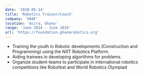 ```yaml
---
date: '2018-05-14'
title: 'Robotics Trainer/Coach'
company: 'GRAF'
location: 'Accra, Ghana'
range: 'June 2014 - June 2018'
url: 'https://foundation.ghanarobotics.org'
---
```


- Training the youth in Robotic developments (Construction and Programming)
  using the NXT Robotics Platform.
- Aiding trainees in developing algorithms for problems.
- Organize student-teams to participate in international robotics competitions like Robofest and World Robotics Olympiad
